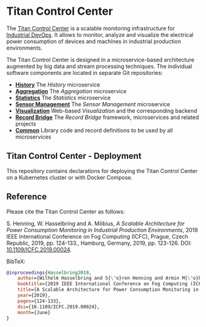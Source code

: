 # Titan Control Center

The [Titan Control Center](https://ieeexplore.ieee.org/abstract/document/8822045)
is a scalable monitoring infrastructure for [Industrial DevOps](https://industrial-devops.org/).
It allows to monitor, analyze and visualize the electrical power consumption of
devices and machines in industrial production environments.

The Titan Control Center is designed in a microservice-based architecture augmented by big data
and stream processing techniques. The individual software components are located in separate
Git repositories:

* **[History](https://github.com/cau-se/titan-ccp-history)** The *History* microservice
* **[Aggregation](https://github.com/cau-se/titan-ccp-aggregation)** The *Aggregation* microservice
* **[Statistics](https://github.com/cau-se/titan-ccp-stats)** The *Statistics* microservice
* **[Sensor Management](https://github.com/cau-se/titan-ccp-sensor-management)** The *Sensor Management* microservice
* **[Visualization](https://github.com/cau-se/titan-ccp-frontend)** Web-based *Visualization* and the corresponding backend
* **[Record Bridge](https://github.com/cau-se/titan-ccp-record-bridge)** The *Record Bridge* framework, microservices and related projects
* **[Common](https://github.com/cau-se/titan-ccp-common)** Library code and record definitions to be used by all microservices

## Titan Control Center - Deployment

This repository contains declarations for deploying the Titan Control Center on a Kubernetes
cluster or with Docker Compose.

## Reference

Please cite the Titan Control Center as follows:

S. Henning, W. Hasselbring and A. Möbius, *A Scalable Architecture for Power Consumption Monitoring in Industrial Production Environments*, 2019 IEEE International Conference on Fog Computing (ICFC), Prague, Czech Republic, 2019, pp. 124-133., Hamburg, Germany, 2019, pp. 123-126.
DOI: [10.1109/ICFC.2019.00024](https://doi.org/10.1109/ICFC.2019.00024).

BibTeX:

````bibtex
@inproceedings{Hasselbring2019,
    author={Wilhelm Hasselbring and S{\"o}ren Henning and Armin M{\"o}bius},
    booktitle={2019 IEEE International Conference on Fog Computing (ICFC)},
    title={A Scalable Architecture for Power Consumption Monitoring in Industrial Production Environments},
    year={2019},
    pages={124-133},
    doi={10.1109/ICFC.2019.00024}, 
    month={June}
}
````